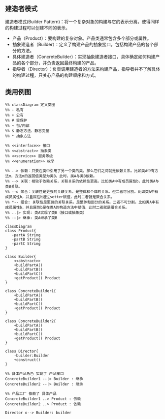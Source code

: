 ## 建造者模式
建造者模式(Builder Pattern)：将一个复杂对象的构建与它的表示分离，使得同样的构建过程可以创建不同的表示。

* 产品（Product）：要构建的复杂对象。产品类通常包含多个部分或属性。
* 抽象建造者（Builder）：定义了构建产品的抽象接口，包括构建产品的各个部分的方法。
* 具体建造者（ConcreteBuilder）：实现抽象建造者接口，具体确定如何构建产品的各个部分，并负责返回最终构建的产品。
* 指导者（Director）：负责调用建造者的方法来构建产品，指导者并不了解具体的构建过程，只关心产品的构建顺序和方式。

## 类用例图
```mermaid
%% classDiagram 定义类图
%% - 私有
%% + 公有
%% # 受保护
%% ~ 包/内部
%% $ 静态方法、静态变量
%% * 抽象方法

%% <<interface>> 接口
%% <<abstract>> 抽象类
%% <<service>> 服务等级
%% <<enumeration>> 枚举

%% ..> 依赖：只要在类中引用了另一个类的类，那么它们之间就是依赖关系。比如类A中有方法m，方法m的返回值类型为类B，此时，类A与类B依赖。
%% --> 关联：相较于依赖关系，关联关系的依赖性更高。比如类A中有成员属性b，此时类A与类B关联。
%% --o 聚合：关联性是更强的关联关系。是整体和个体的关系。但二者可分割。比如类A中有成员属性b，并且属性b通过setter赋值，此时二者就是聚合关系。
%% *-- 组合: 关联性是更强的关联关系。是整体和部分的关系。二者不可分割。比如类A中有成员属性b，并且属性b是在类A的构造方法中赋值，此时二者就是组合关系。
%% ..|> 实现: 类A实现了类B（接口或抽象类）
%% -–|> 继承: 类A继承了类B

classDiagram
class Product{
   -partA String
   -partB String
   -partC String
}

class Builder{
    <<abstract>>
    +buildPartA()
    +buildPartB()
    +buildPartC()
    +getProduct() Product
}

class ConcreteBuilder1{
    +buildPartA()
    +buildPartB()
    +buildPartC()
    +getProduct() Product
}

class ConcreteBuilder2{
    +buildPartA()
    +buildPartB()
    +buildPartC()
    +getProduct() Product
}

class Director{
    -builder:Builder
    +construct()
}

%% 具体产品角色 实现了 产品接口
ConcreteBuilder1 --|> Builder : 继承
ConcreteBuilder2 --|> Builder : 继承

%% 产品工厂 依赖了 具体产品
ConcreteBuilder1 ..> Product : 依赖
ConcreteBuilder2 ..> Product : 依赖

Director o--> Builder: builder


